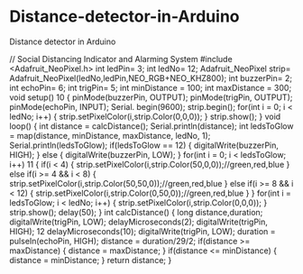 # Distance-detector-in-Arduino
Distance detector in Arduino

// Social Distancing Indicator and Alarming System
#include <Adafruit_NeoPixel.h>
int ledPin= 3;
int ledNo= 12;
Adafruit_NeoPixel strip= Adafruit_NeoPixel(ledNo,ledPin,NEO_RGB+NEO_KHZ800);
int buzzerPin= 2;
int echoPin= 6;
int trigPin= 5;
int minDistance = 100;
int maxDistance = 300;
void setup()
10
{
pinMode(buzzerPin, OUTPUT);
pinMode(trigPin, OUTPUT);
pinMode(echoPin, INPUT);
Serial. begin(9600);
strip.begin();
for(int i = 0; i < ledNo; i++)
{
strip.setPixelColor(i,strip.Color(0,0,0));
}
strip.show();
}
void loop()
{
int distance = calcDistance();
Serial.println(distance);
int ledsToGlow = map(distance, minDistance, maxDistance, ledNo, 1);
Serial.println(ledsToGlow);
if(ledsToGlow == 12)
{
digitalWrite(buzzerPin, HIGH);
}
else
{
digitalWrite(buzzerPin, LOW);
}
for(int i = 0; i < ledsToGlow; i++)
11
{
if(i < 4)
{
strip.setPixelColor(i,strip.Color(50,0,0));//green,red,blue
}
else if(i >= 4 && i < 8)
{
strip.setPixelColor(i,strip.Color(50,50,0));//green,red,blue
}
else if(i >= 8 && i < 12)
{
strip.setPixelColor(i,strip.Color(0,50,0));//green,red,blue
}
}
for(int i = ledsToGlow; i < ledNo; i++)
{
strip.setPixelColor(i,strip.Color(0,0,0));
}
strip.show();
delay(50);
}
int calcDistance()
{
long distance,duration;
digitalWrite(trigPin, LOW);
delayMicroseconds(2);
digitalWrite(trigPin, HIGH);
12
delayMicroseconds(10);
digitalWrite(trigPin, LOW);
duration = pulseIn(echoPin, HIGH);
distance = duration/29/2;
if(distance >= maxDistance)
{
distance = maxDistance;
}
if(distance <= minDistance)
{
distance = minDistance;
}
return distance;
}
